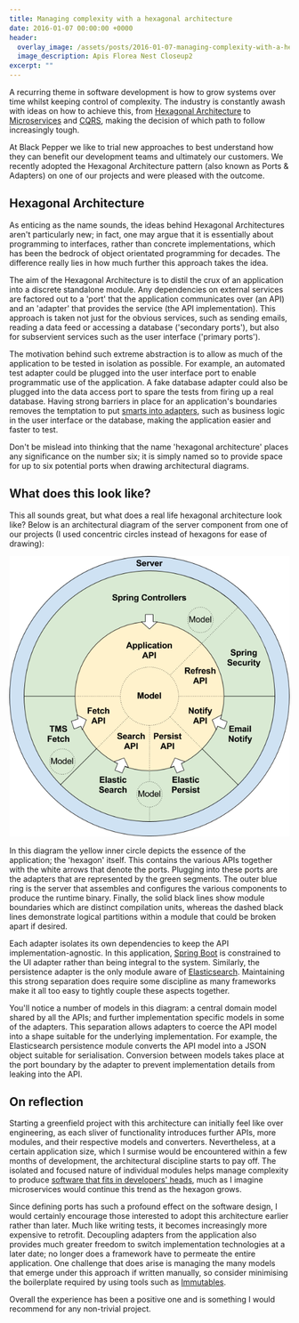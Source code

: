 ```yaml
---
title: Managing complexity with a hexagonal architecture
date: 2016-01-07 00:00:00 +0000
header:
  overlay_image: /assets/posts/2016-01-07-managing-complexity-with-a-hexagonal-architecture/apis_florea_nest_closeup2.jpg
  image_description: Apis Florea Nest Closeup2
excerpt: ""
---
```


A recurring theme in software development is how to grow systems over time whilst keeping control of complexity. The industry is constantly awash with ideas on how to achieve this, from [Hexagonal Architecture](http://alistair.cockburn.us/Hexagonal+architecture) to [Microservices](http://martinfowler.com/articles/microservices.html) and [CQRS](http://martinfowler.com/bliki/CQRS.html), making the decision of which path to follow increasingly tough.

At Black Pepper we like to trial new approaches to best understand how they can benefit our development teams and ultimately our customers. We recently adopted the Hexagonal Architecture pattern (also known as Ports & Adapters) on one of our projects and were pleased with the outcome.

## Hexagonal Architecture

As enticing as the name sounds, the ideas behind Hexagonal Architectures aren't particularly new; in fact, one may argue that it is essentially about programming to interfaces, rather than concrete implementations, which has been the bedrock of object orientated programming for decades. The difference really lies in how much further this approach takes the idea.

The aim of the Hexagonal Architecture is to distil the crux of an application into a discrete standalone module. Any dependencies on external services are factored out to a 'port' that the application communicates over (an API) and an 'adapter' that provides the service (the API implementation). This approach is taken not just for the obvious services, such as sending emails, reading a data feed or accessing a database ('secondary ports'), but also for subservient services such as the user interface ('primary ports').

The motivation behind such extreme abstraction is to allow as much of the application to be tested in isolation as possible. For example, an automated test adapter could be plugged into the user interface port to enable programmatic use of the application. A fake database adapter could also be plugged into the data access port to spare the tests from firing up a real database. Having strong barriers in place for an application's boundaries removes the temptation to put [smarts into adapters](http://martinfowler.com/articles/microservices.html#SmartEndpointsAndDumbPipes), such as business logic in the user interface or the database, making the application easier and faster to test.

Don't be mislead into thinking that the name 'hexagonal architecture' places any significance on the number six; it is simply named so to provide space for up to six potential ports when drawing architectural diagrams.

## What does this look like?

This all sounds great, but what does a real life hexagonal architecture look like? Below is an architectural diagram of the server component from one of our projects (I used concentric circles instead of hexagons for ease of drawing):

![Hexagonal Architecture](/assets/posts/2016-01-07-managing-complexity-with-a-hexagonal-architecture/hexagonal-architecture.png)

In this diagram the yellow inner circle depicts the essence of the application; the 'hexagon' itself. This contains the various APIs together with the white arrows that denote the ports. Plugging into these ports are the adapters that are represented by the green segments. The outer blue ring is the server that assembles and configures the various components to produce the runtime binary. Finally, the solid black lines show module boundaries which are distinct compilation units, whereas the dashed black lines demonstrate logical partitions within a module that could be broken apart if desired.

Each adapter isolates its own dependencies to keep the API implementation-agnostic. In this application, [Spring Boot](http://projects.spring.io/spring-boot/) is constrained to the UI adapter rather than being integral to the system. Similarly, the persistence adapter is the only module aware of [Elasticsearch](https://www.elastic.co/products/elasticsearch). Maintaining this strong separation does require some discipline as many frameworks make it all too easy to tightly couple these aspects together.

You'll notice a number of models in this diagram: a central domain model shared by all the APIs; and further implementation specific models in some of the adapters. This separation allows adapters to coerce the API model into a shape suitable for the underlying implementation. For example, the Elasticsearch persistence module converts the API model into a JSON object suitable for serialisation. Conversion between models takes place at the port boundary by the adapter to prevent implementation details from leaking into the API.

## On reflection

Starting a greenfield project with this architecture can initially feel like over engineering, as each sliver of functionality introduces further APIs, more modules, and their respective models and converters. Nevertheless, at a certain application size, which I surmise would be encountered within a few months of development, the architectural discipline starts to pay off. The isolated and focused nature of individual modules helps manage complexity to produce [software that fits in developers' heads](http://www.infoq.com/presentations/microservices-replaceability-consistency), much as I imagine microservices would continue this trend as the hexagon grows.

Since defining ports has such a profound effect on the software design, I would certainly encourage those interested to adopt this architecture earlier rather than later. Much like writing tests, it becomes increasingly more expensive to retrofit. Decoupling adapters from the application also provides much greater freedom to switch implementation technologies at a later date; no longer does a framework have to permeate the entire application. One challenge that does arise is managing the many models that emerge under this approach if written manually, so consider minimising the boilerplate required by using tools such as [Immutables](http://immutables.github.io/).

Overall the experience has been a positive one and is something I would recommend for any non-trivial project.
